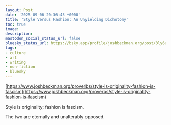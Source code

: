 ```yaml
---
layout: Post
date: '2025-09-06 20:36:45 +0000'
title: 'Style Versus Fashion: An Unyielding Dichotomy'
toc: true
image:
description:
mastodon_social_status_url: false
bluesky_status_url: https://bsky.app/profile/joshbeckman.org/post/3ly6zouva752l
tags:
- culture
- art
- writing
- non-fiction
- bluesky
---
```


[https://www.joshbeckman.org/proverbs/style-is-originality-fashion-is-fascism](https://www.joshbeckman.org/proverbs/style-is-originality-fashion-is-fascism)

Style is originality; fashion is fascism.

The two are eternally and unalterably opposed.

